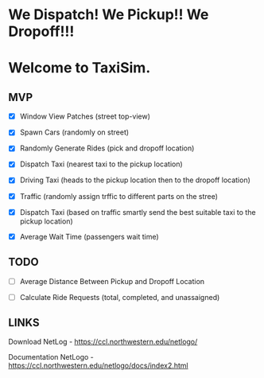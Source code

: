 # We Dispatch! We Pickup!! We Dropoff!!! 

# Welcome to TaxiSim.

## MVP
- [x] Window View Patches (street top-view)
- [x] Spawn Cars (randomly on street)
- [x] Randomly Generate Rides (pick and dropoff location)
- [x] Dispatch Taxi (nearest taxi to the pickup location)
- [x] Driving Taxi (heads to the pickup location then to the dropoff location)
- [x] Traffic (randomly assign trffic to different parts on the stree)
- [x] Dispatch Taxi (based on traffic smartly send the best suitable taxi to the pickup location)
- [x] Average Wait Time (passengers wait time)


## TODO
- [ ] Average Distance Between Pickup and Dropoff Location
- [ ] Calculate Ride Requests (total, completed, and unassaigned)


## LINKS

Download NetLog - https://ccl.northwestern.edu/netlogo/

Documentation NetLogo - https://ccl.northwestern.edu/netlogo/docs/index2.html
